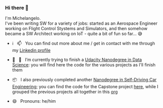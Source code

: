 ### Hi there 👋

I'm Michelangelo.  
I've been writing SW for a variety of jobs: started as an Aerospace Engineer working on Flight Control Stystems and Simulators, and then somehow became a SW Architect working on IoT - quite a bit of fun so far... :sweat_smile:

- :information_source: &nbsp; 📫  &nbsp; You can find out more about me / get in contact with me through my [Linkedin profile](https://www.linkedin.com/in/russomic/)
- 🔭  &nbsp; 🌱  &nbsp; I’m currently trying to finish a [Udacity Nanodegree in Data Science](https://www.udacity.com/course/data-scientist-nanodegree--nd025): you will find here the code for the various projects as I'll finish them
- :package: &nbsp; I also previously completed another [Nanodegree in Self-Driving Car Engineering](https://www.udacity.com/course/self-driving-car-engineer-nanodegree--nd013); you can find the code for the Capstone project [here](https://github.com/russom/CarND-Capstone), while I grouped the previous projects all together in this [org](https://github.com/Self-Driving-Car-NDegree-M-Russo) 
  
- 😄 &nbsp; Pronouns: he/him
